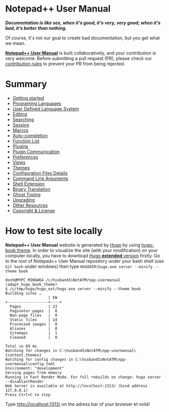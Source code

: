 # Notepad++ User Manual

**_Documentation is like sex, when it's good, it's very, very good; when it's bad, it's better than nothing._**

Of course, it's not our goal to create bad documentation, but you get what we mean.

[**Notepad++ User Manual**](https://npp-user-manual.org) is built collaboratively, and your contribution is very welcome. Before submitting a pull request (PR), please check our [contribution rules](CONTRIBUTION.md) to prevent your PR from being rejected.

# Summary

- [Getting started](content/docs/getting-started.md)
- [Programing Languages](content/docs/programing-languages.md)
- [User Defined Language System](content/docs/user-defined-language-system.md)
- [Editing](content/docs/editing.md)
- [Searching](content/docs/searching.md)
- [Session](content/docs/session.md)
- [Macros](content/docs/macros.md)
- [Auto-completion](content/docs/auto-completion.md)
- [Function List](content/docs/function-list.md)
- [Plugins](content/docs/plugins.md)
- [Plugin Communication](content/docs/plugin-communication.md)
- [Preferences](content/docs/preferences.md)
- [Views](content/docs/views.md)
- [Themes](content/docs/themes.md)
- [Configuration Files Details](content/docs/config-files.md)
- [Command Line Arguments](content/docs/command-prompt.md)
- [Shell Extension](content/docs/shell-extension.md)
- [Binary Translation](content/docs/binary-translation.md)
- [Ghost Typing](content/docs/ghost-typing.md)
- [Upgrading](content/docs/upgrading.md)
- [Other Resources](content/docs/other-resources.md)
- [Copyright & License](content/docs/license.md)

# How to test site locally

**Notepad++ User Manual** website is generated by [Hugo](https://gohugo.io/) by using [hugo-book theme](https://github.com/alex-shpak/hugo-book).
In order to visualize the site (with your modification) on your computer locally, you have to download [Hugo **extended** version](https://github.com/gohugoio/hugo/releases) firstly.
Go to the root of Notepad++ User Manual repository under your bash shell (use `Git bash` under windows) then type `HUGODIR\hugo.exe server --minify --theme book`

```
donh@MYPC MINGW64 /c/husbandIsNotATM/npp-usermanual (adapt_hugo_book_theme)
$ /c/tmp/hugo/hugo_ext/hugo.exe server --minify --theme book
Building sites …
                   | EN
+------------------+----+
  Pages            | 23
  Paginator pages  |  0
  Non-page files   |  0
  Static files     | 14
  Processed images |  0
  Aliases          |  0
  Sitemaps         |  1
  Cleaned          |  0

Total in 69 ms
Watching for changes in C:\husbandIsNotATM\npp-usermanual\{content,themes}
Watching for config changes in C:\husbandIsNotATM\npp-usermanual\config.toml
Environment: "development"
Serving pages from memory
Running in Fast Render Mode. For full rebuilds on change: hugo server --disablastRender
Web Server is available at http://localhost:1313/ (bind address 127.0.0.1)
Press Ctrl+C to stop

```

Type [http://localhost:1313/](http://localhost:1313/) on the adress bar of your browser et voilà!
